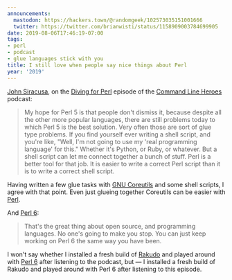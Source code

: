```yaml
---
announcements:
  mastodon: https://hackers.town/@randomgeek/102573035151001666
  twitter: https://twitter.com/brianwisti/status/1158909003784699905
date: 2019-08-06T17:46:19-07:00
tags:
- perl
- podcast
- glue languages stick with you
title: I still love when people say nice things about Perl
year: '2019'
---
```


[John Siracusa][], on the [Diving for Perl][] episode of the [Command Line
Heroes][] podcast:

[John Siracusa]: https://hypercritical.co/
[Diving for Perl]: https://www.redhat.com/en/command-line-heroes/season-3/diving-for-perl
[Command Line Heroes]: https://www.redhat.com/en/command-line-heroes

> My hope for Perl 5 is that people don't dismiss it, because despite all the
> other more popular languages, there are still problems today to which Perl 5 is
> the best solution. Very often those are sort of glue type problems. If you find
> yourself ever writing a shell script, and you're like, "Well, I'm not going to
> use my 'real programming language' for this." Whether it's Python, or Ruby, or
> whatever. But a shell script can let me connect together a bunch of stuff. Perl
> is a better tool for that job. It is easier to write a correct Perl script than
> it is to write a correct shell script.

Having written a few glue tasks with [GNU Coreutils][] and some shell scripts,
I agree with that point. Even just glueing together Coreutils can be easier
with [Perl][].

[Perl]: https://perl.org

[GNU Coreutils]: https://www.gnu.org/software/coreutils/coreutils.html

And [Perl 6][]:

> That's the great thing about open source, and programming languages. No one's
> going to make you stop. You can just keep working on Perl 6 the same way you
> have been.


I won't say whether I installed a fresh build of [Rakudo][] and played
around with [Perl 6][] after listening to the podcast, but — I installed a fresh
build of Rakudo and played around with Perl 6 after listening to this episode.

[Rakudo]: https://rakudo.org
[Perl 6]: https://perl6.org
